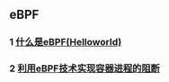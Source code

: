 ## eBPF

### 1 [什么是eBPF(Helloworld)](https://github.com/luofengmacheng/container_doc/blob/master/ebpf/what_is_ebpf.md)

### 2 [利用eBPF技术实现容器进程的阻断](https://github.com/luofengmacheng/container_doc/blob/master/ebpf/ebpf_interrupt_container_process.md)